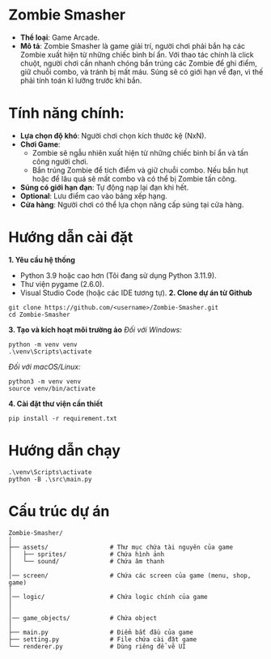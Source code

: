 # Zombie Smasher
- **Thể loại**: Game Arcade.
- **Mô tả**: Zombie Smasher là game giải trí, người chơi phải bắn hạ các Zombie xuất hiện từ những chiếc bình bí ẩn. Với thao tác chính là click chuột, người chơi cần nhanh chóng bắn trúng các Zombie để ghi điểm, giữ chuỗi combo, và tránh bị mất máu. Súng sẽ có giới hạn về đạn, vì thế phải tính toán kĩ lưỡng trước khi bắn.
# Tính năng chính:
- **Lựa chọn độ khó**: Người chơi chọn kích thước kệ (NxN).
- **Chơi Game**:
    - Zombie sẽ ngẫu nhiên xuất hiện từ những chiếc bình bí ẩn và tấn công người chơi.
    - Bắn trúng Zombie để tích điểm và giữ chuỗi combo. Nếu bắn hụt hoặc để lâu quá sẽ mất combo và có thể bị Zombie tấn công.
- **Súng có giới hạn đạn**: Tự động nạp lại đạn khi hết.
- **Optional**: Lưu điểm cao vào bảng xếp hạng.
- **Cửa hàng**: Người chơi có thể lựa chọn nâng cấp súng tại cửa hàng.
# Hướng dẫn cài đặt
**1. Yêu cầu hệ thống**
- Python 3.9 hoặc cao hơn (Tôi đang sử dụng Python 3.11.9).
- Thư viện pygame (2.6.0).
- Visual Studio Code (hoặc các IDE tương tự).
**2. Clone dự án từ Github**
```basg
git clone https://github.com/<username>/Zombie-Smasher.git
cd Zombie-Smasher
```
**3. Tạo và kích hoạt môi trường ảo**
*Đối với Windows:*
```basg
python -m venv venv
.\venv\Scripts\activate
```
*Đối với macOS/Linux:*
```basg
python3 -m venv venv
source venv/bin/activate
```
**4. Cài đặt thư viện cần thiết**
```basg
pip install -r requirement.txt     
```

# Hướng dẫn chạy
```basg
.\venv\Scripts\activate
python -B .\src\main.py
```
# Cấu trúc dự án
```plaintext
Zombie-Smasher/
│
├── assets/                 # Thư mục chứa tài nguyên của game
│   ├── sprites/            # Chứa hình ảnh
│   └── sound/              # Chứa âm thanh
│
│── screen/                 # Chứa các screen của game (menu, shop, game)
│
│── logic/                  # Chứa logic chính của game
│
│
│── game_objects/           # Chứa object
│
├── main.py                 # Điểm bắt đầu của game
├── setting.py              # File chứa cài đặt game
└── renderer.py             # Dùng riêng để vẽ UI
```
